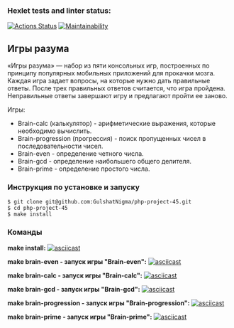 ### Hexlet tests and linter status:
[![Actions Status](https://github.com/GulshatNigma/php-project-45/workflows/hexlet-check/badge.svg)](https://github.com/GulshatNigma/php-project-45/actions)
[![Maintainability](https://api.codeclimate.com/v1/badges/5c096bf0d8e0cd4bcfd4/maintainability)](https://codeclimate.com/github/GulshatNigma/php-project-45/maintainability)

## Игры разума
«Игры разума» — набор из пяти консольных игр, построенных по принципу популярных мобильных приложений для прокачки мозга. Каждая игра задает вопросы, на которые нужно дать правильные ответы. После трех правильных ответов считается, что игра пройдена. Неправильные ответы завершают игру и предлагают пройти ее заново.

Игры:
+ Brain-calc (калькулятор) - aрифметические выражения, которые необходимо вычислить.
+ Brain-progression (прогрессия) - поиск пропущенных чисел в последовательности чисел.
+ Brain-even - определение четного числа.
+ Brain-gcd - определение наибольшего общего делителя.
+ Brain-prime - определение простого числа.

### Инструкция по установке и запуску
```
$ git clone git@github.com:GulshatNigma/php-project-45.git
$ cd php-project-45
$ make install
```
### Команды
<b>make install:</b>
[![asciicast](https://asciinema.org/a/X603fFFXW0E4PR8Zwj0FlJW6b.svg)](https://asciinema.org/a/X603fFFXW0E4PR8Zwj0FlJW6b)

<b>make brain-even - запуск игры "Brain-even":</b>
[![asciicast](https://asciinema.org/a/zGTIrpBOm45ajggj7zWLe9d98.svg)](https://asciinema.org/a/zGTIrpBOm45ajggj7zWLe9d98)

<b>make brain-calc - запуск игры "Brain-calc":</b>
[![asciicast](https://asciinema.org/a/3jLX3nAg1IZChEi7CF6ZmxKed.svg)](https://asciinema.org/a/3jLX3nAg1IZChEi7CF6ZmxKed)

<b>make brain-gcd - запуск игры "Brain-gcd":</b>
[![asciicast](https://asciinema.org/a/zKVBW1aTPQVsJ3DBtfuNlAPEw.svg)](https://asciinema.org/a/zKVBW1aTPQVsJ3DBtfuNlAPEw)

<b>make brain-progression - запуск игры "Brain-progression":</b>
[![asciicast](https://asciinema.org/a/NETBZhHHjqjLd9bm7UjbwMe68.svg)](https://asciinema.org/a/NETBZhHHjqjLd9bm7UjbwMe68)

<b>make brain-prime - запуск игры "Brain-prime":</b>
[![asciicast](https://asciinema.org/a/un9DVQJsI1uwgOnmOirSqFeg2.svg)](https://asciinema.org/a/un9DVQJsI1uwgOnmOirSqFeg2)